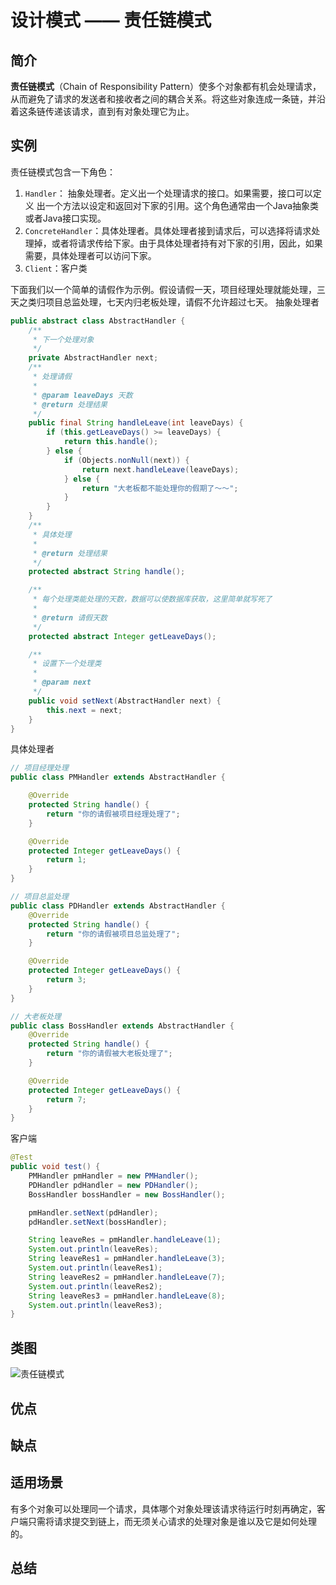 # 设计模式 —— 责任链模式

## 简介

**责任链模式**（Chain of Responsibility Pattern）使多个对象都有机会处理请求，从而避免了请求的发送者和接收者之间的耦合关系。将这些对象连成一条链，并沿着这条链传递该请求，直到有对象处理它为止。

## 实例

责任链模式包含一下角色：

1. `Handler`： 抽象处理者。定义出一个处理请求的接口。如果需要，接口可以定义 出一个方法以设定和返回对下家的引用。这个角色通常由一个Java抽象类或者Java接口实现。
2. `ConcreteHandler`：具体处理者。具体处理者接到请求后，可以选择将请求处理掉，或者将请求传给下家。由于具体处理者持有对下家的引用，因此，如果需要，具体处理者可以访问下家。
3. `Client`：客户类

下面我们以一个简单的请假作为示例。假设请假一天，项目经理处理就能处理，三天之类归项目总监处理，七天内归老板处理，请假不允许超过七天。
抽象处理者

```java
public abstract class AbstractHandler {
    /**
     * 下一个处理对象
     */
    private AbstractHandler next;
    /**
     * 处理请假
     *
     * @param leaveDays 天数
     * @return 处理结果
     */
    public final String handleLeave(int leaveDays) {
        if (this.getLeaveDays() >= leaveDays) {
            return this.handle();
        } else {
            if (Objects.nonNull(next)) {
                return next.handleLeave(leaveDays);
            } else {
                return "大老板都不能处理你的假期了～～";
            }
        }
    }
    /**
     * 具体处理
     *
     * @return 处理结果
     */
    protected abstract String handle();

    /**
     * 每个处理类能处理的天数，数据可以使数据库获取，这里简单就写死了
     *
     * @return 请假天数
     */
    protected abstract Integer getLeaveDays();

    /**
     * 设置下一个处理类
     *
     * @param next
     */
    public void setNext(AbstractHandler next) {
        this.next = next;
    }
}
```

具体处理者

```java
// 项目经理处理
public class PMHandler extends AbstractHandler {

    @Override
    protected String handle() {
        return "你的请假被项目经理处理了";
    }

    @Override
    protected Integer getLeaveDays() {
        return 1;
    }
}

// 项目总监处理
public class PDHandler extends AbstractHandler {
    @Override
    protected String handle() {
        return "你的请假被项目总监处理了";
    }

    @Override
    protected Integer getLeaveDays() {
        return 3;
    }
}

// 大老板处理
public class BossHandler extends AbstractHandler {
    @Override
    protected String handle() {
        return "你的请假被大老板处理了";
    }

    @Override
    protected Integer getLeaveDays() {
        return 7;
    }
}
```

客户端

```java
@Test
public void test() {
    PMHandler pmHandler = new PMHandler();
    PDHandler pdHandler = new PDHandler();
    BossHandler bossHandler = new BossHandler();

    pmHandler.setNext(pdHandler);
    pdHandler.setNext(bossHandler);

    String leaveRes = pmHandler.handleLeave(1);
    System.out.println(leaveRes);
    String leaveRes1 = pmHandler.handleLeave(3);
    System.out.println(leaveRes1);
    String leaveRes2 = pmHandler.handleLeave(7);
    System.out.println(leaveRes2);
    String leaveRes3 = pmHandler.handleLeave(8);
    System.out.println(leaveRes3);
}
```

## 类图

![责任链模式](https://user-gold-cdn.xitu.io/2019/3/25/169b416a662c5a49?w=677&h=431&f=jpeg&s=28318)

## 优点

## 缺点

## 适用场景

有多个对象可以处理同一个请求，具体哪个对象处理该请求待运行时刻再确定，客户端只需将请求提交到链上，而无须关心请求的处理对象是谁以及它是如何处理的。


## 总结